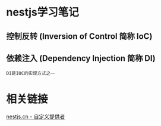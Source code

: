 # nestjs学习笔记

## 控制反转 (Inversion of Control 简称 IoC)

## 依赖注入 (Dependency Injection 简称 DI)
    
    DI是IOC的实现方式之一


# 相关链接

[nestjs.cn - 自定义提供者](https://docs.nestjs.cn/9/fundamentals?id=%e8%87%aa%e5%ae%9a%e4%b9%89%e6%8f%90%e4%be%9b%e8%80%85)